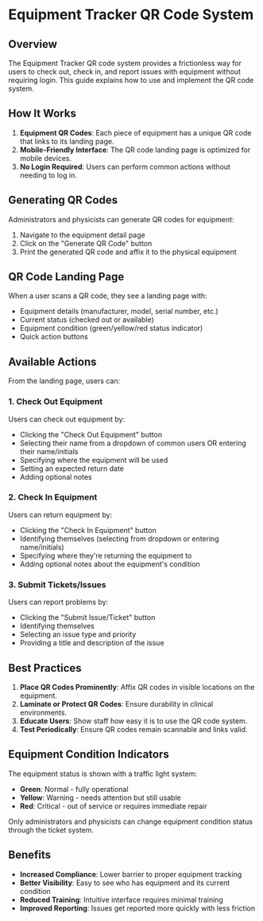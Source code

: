 # Equipment Tracker QR Code System

## Overview

The Equipment Tracker QR code system provides a frictionless way for users to check out, check in, and report issues with equipment without requiring login. This guide explains how to use and implement the QR code system.

## How It Works

1. **Equipment QR Codes**: Each piece of equipment has a unique QR code that links to its landing page.
2. **Mobile-Friendly Interface**: The QR code landing page is optimized for mobile devices.
3. **No Login Required**: Users can perform common actions without needing to log in.

## Generating QR Codes

Administrators and physicists can generate QR codes for equipment:

1. Navigate to the equipment detail page
2. Click on the "Generate QR Code" button
3. Print the generated QR code and affix it to the physical equipment

## QR Code Landing Page

When a user scans a QR code, they see a landing page with:

- Equipment details (manufacturer, model, serial number, etc.)
- Current status (checked out or available)
- Equipment condition (green/yellow/red status indicator)
- Quick action buttons

## Available Actions

From the landing page, users can:

### 1. Check Out Equipment

Users can check out equipment by:
- Clicking the "Check Out Equipment" button
- Selecting their name from a dropdown of common users OR entering their name/initials
- Specifying where the equipment will be used
- Setting an expected return date
- Adding optional notes

### 2. Check In Equipment

Users can return equipment by:
- Clicking the "Check In Equipment" button
- Identifying themselves (selecting from dropdown or entering name/initials)
- Specifying where they're returning the equipment to
- Adding optional notes about the equipment's condition

### 3. Submit Tickets/Issues

Users can report problems by:
- Clicking the "Submit Issue/Ticket" button
- Identifying themselves
- Selecting an issue type and priority
- Providing a title and description of the issue

## Best Practices

1. **Place QR Codes Prominently**: Affix QR codes in visible locations on the equipment.
2. **Laminate or Protect QR Codes**: Ensure durability in clinical environments.
3. **Educate Users**: Show staff how easy it is to use the QR code system.
4. **Test Periodically**: Ensure QR codes remain scannable and links valid.

## Equipment Condition Indicators

The equipment status is shown with a traffic light system:

- **Green**: Normal - fully operational
- **Yellow**: Warning - needs attention but still usable
- **Red**: Critical - out of service or requires immediate repair

Only administrators and physicists can change equipment condition status through the ticket system.

## Benefits

- **Increased Compliance**: Lower barrier to proper equipment tracking
- **Better Visibility**: Easy to see who has equipment and its current condition
- **Reduced Training**: Intuitive interface requires minimal training
- **Improved Reporting**: Issues get reported more quickly with less friction